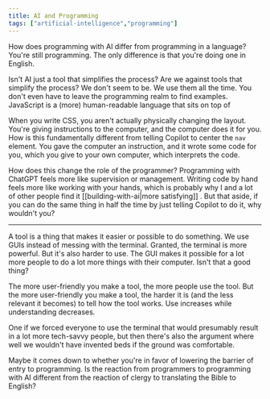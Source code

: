 ```yaml
---
title: AI and Programming
tags: ["artificial-intelligence","programming"]
---
```

How does programming with AI differ from programming in a language? You're still programming. The only difference is that you're doing one in English.

Isn't AI just a tool that simplifies the process? Are we against tools that simplify the process? We don't seem to be. We use them all the time. You don't even have to leave the programming realm to find examples. JavaScript is a (more) human-readable language that sits on top of 

When you write CSS, you aren't actually physically changing the layout. You're giving instructions to the computer, and the computer does it for you. How is this fundamentally different from telling Copilot to center the `nav` element. You gave the computer an instruction, and it wrote some code for you, which you give to your own computer, which interprets the code.

How does this change the role of the programmer? Programming with ChatGPT feels more like supervision or management. Writing code by hand feels more like working with your hands, which is probably why I and a lot of other people find it [[building-with-ai|more satisfying]] . But that aside, if you can do the same thing in half the time by just telling Copilot to do it, why wouldn't you?

---

A tool is a thing that makes it easier or possible to do something. We use GUIs instead of messing with the terminal. Granted, the terminal is more powerful. But it's also harder to use. The GUI makes it possible for a lot more people to do a lot more things with their computer. Isn't that a good thing?

The more user-friendly you make a tool, the more people use the tool. But the more user-friendly you make a tool, the harder it is (and the less relevant it becomes) to tell how the tool works. Use increases while understanding decreases.



One if we forced everyone to use the terminal that would presumably result in a lot more tech-savvy people, but then there's also the argument where well we wouldn't have invented beds if the ground was comfortable.

Maybe it comes down to whether you're in favor of lowering the barrier of entry to programming. Is the reaction from programmers to programming with AI different from the reaction of clergy to translating the Bible to English?